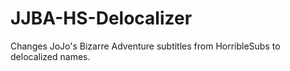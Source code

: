 # JJBA-HS-Delocalizer
Changes JoJo's Bizarre Adventure subtitles from HorribleSubs to delocalized names.
